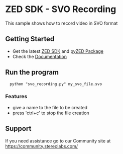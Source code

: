 # ZED SDK - SVO Recording

This sample shows how to record video in SVO format

## Getting Started
 - Get the latest [ZED SDK](https://www.stereolabs.com/developers/release/) and [pyZED Package](https://www.stereolabs.com/docs/app-development/python/install/)
 - Check the [Documentation](https://www.stereolabs.com/docs/)
 
## Run the program

      python "svo_recording.py" my_svo_file.svo

### Features
 - give a name to the file to be created
 - press 'ctrl+c' to stop the file creation

## Support
If you need assistance go to our Community site at https://community.stereolabs.com/